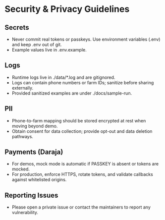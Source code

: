 # Security & Privacy Guidelines

## Secrets
- Never commit real tokens or passkeys. Use environment variables (.env) and keep .env out of git.
- Example values live in .env.example.

## Logs
- Runtime logs live in ./data/*.log and are gitignored.
- Logs can contain phone numbers or farm IDs; sanitize before sharing externally.
- Provided sanitized examples are under ./docs/sample-run.

## PII
- Phone-to-farm mapping should be stored encrypted at rest when moving beyond demo.
- Obtain consent for data collection; provide opt-out and data deletion pathways.

## Payments (Daraja)
- For demos, mock mode is automatic if PASSKEY is absent or tokens are mocked.
- For production, enforce HTTPS, rotate tokens, and validate callbacks against whitelisted origins.

## Reporting Issues
- Please open a private issue or contact the maintainers to report any vulnerability.
